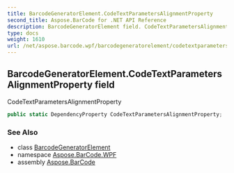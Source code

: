 ```yaml
---
title: BarcodeGeneratorElement.CodeTextParametersAlignmentProperty
second_title: Aspose.BarCode for .NET API Reference
description: BarcodeGeneratorElement field. CodeTextParametersAlignmentProperty
type: docs
weight: 1610
url: /net/aspose.barcode.wpf/barcodegeneratorelement/codetextparametersalignmentproperty/
---
```

## BarcodeGeneratorElement.CodeTextParametersAlignmentProperty field

CodeTextParametersAlignmentProperty

```csharp
public static DependencyProperty CodeTextParametersAlignmentProperty;
```

### See Also

* class [BarcodeGeneratorElement](../)
* namespace [Aspose.BarCode.WPF](../../barcodegeneratorelement/)
* assembly [Aspose.BarCode](../../../)


